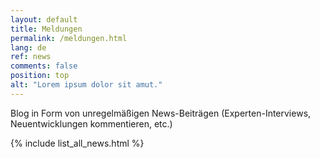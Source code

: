 ```yaml
---
layout: default
title: Meldungen
permalink: /meldungen.html
lang: de
ref: news
comments: false
position: top
alt: "Lorem ipsum dolor sit amut."
---
```

Blog in Form von unregelmäßigen News-Beiträgen (Experten-Interviews, Neuentwicklungen kommentieren, etc.)

{% include list_all_news.html %}
